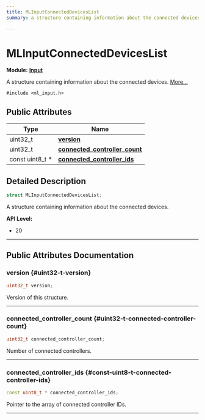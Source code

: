 ```yaml
---
title: MLInputConnectedDevicesList
summary: a structure containing information about the connected devices. 

---
```


# MLInputConnectedDevicesList

**Module:** **[Input](/versioned_docs/version-31-Aug-2023/api-ref/api/Modules/group___input/group___input.md)**



A structure containing information about the connected devices.  [More...](#detailed-description)


`#include <ml_input.h>`

## Public Attributes

| Type           | Name           |
| -------------- | -------------- |
| uint32_t | **[version](/versioned_docs/version-31-Aug-2023/api-ref/api/Modules/group___input/struct_m_l_input_connected_devices_list.md#uint32-t-version)**  |
| uint32_t | **[connected_controller_count](/versioned_docs/version-31-Aug-2023/api-ref/api/Modules/group___input/struct_m_l_input_connected_devices_list.md#uint32-t-connected-controller-count)**  |
| const uint8_t * | **[connected_controller_ids](/versioned_docs/version-31-Aug-2023/api-ref/api/Modules/group___input/struct_m_l_input_connected_devices_list.md#const-uint8-t-connected-controller-ids)**  |

## Detailed Description

```cpp
struct MLInputConnectedDevicesList;
```

A structure containing information about the connected devices. 




**API Level:**
  * 20




-----------
## Public Attributes Documentation

### version {#uint32-t-version}

```cpp
uint32_t version;
```


Version of this structure. 





-----------

### connected_controller_count {#uint32-t-connected-controller-count}

```cpp
uint32_t connected_controller_count;
```


Number of connected controllers. 





-----------

### connected_controller_ids {#const-uint8-t-connected-controller-ids}

```cpp
const uint8_t * connected_controller_ids;
```


Pointer to the array of connected controller IDs. 





-----------


